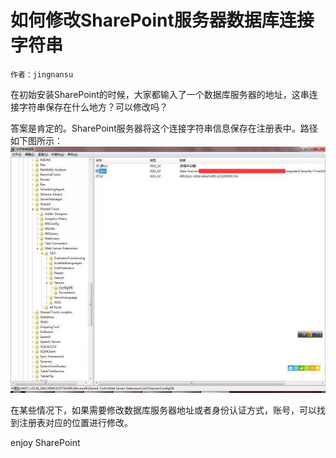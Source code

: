 # 如何修改SharePoint服务器数据库连接字符串
	作者：jingnansu

在初始安装SharePoint的时候，大家都输入了一个数据库服务器的地址，这串连接字符串保存在什么地方？可以修改吗？

答案是肯定的。SharePoint服务器将这个连接字符串信息保存在注册表中。路径如下图所示：
![](imgs/20150513.001.png)

在某些情况下，如果需要修改数据库服务器地址或者身份认证方式，账号，可以找到注册表对应的位置进行修改。

enjoy SharePoint
